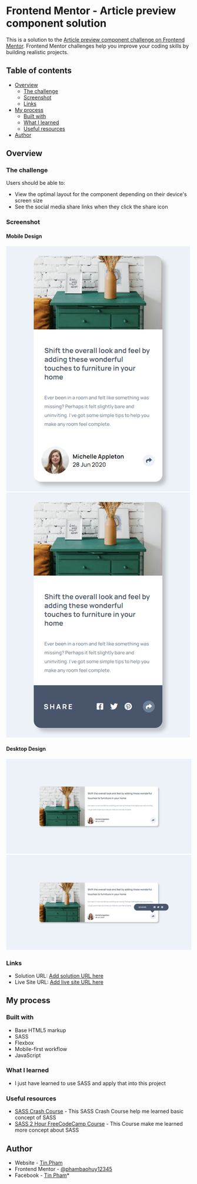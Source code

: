 # Frontend Mentor - Article preview component solution

This is a solution to the [Article preview component challenge on Frontend Mentor](https://www.frontendmentor.io/challenges/article-preview-component-dYBN_pYFT). Frontend Mentor challenges help you improve your coding skills by building realistic projects. 

## Table of contents

- [Overview](#overview)
  - [The challenge](#the-challenge)
  - [Screenshot](#screenshot)
  - [Links](#links)
- [My process](#my-process)
  - [Built with](#built-with)
  - [What I learned](#what-i-learned)
  - [Useful resources](#useful-resources)
- [Author](#author)



## Overview

### The challenge

Users should be able to:

- View the optimal layout for the component depending on their device's screen size
- See the social media share links when they click the share icon

### Screenshot

#### Mobile Design
![](./screenshots/mobile-design.png)
![](./screenshots/mobile-active.png)

#### Desktop Design
![](./screenshots/desktop-design.png)
![](./screenshots/desktop-active.png)



### Links

- Solution URL: [Add solution URL here](https://your-solution-url.com)
- Live Site URL: [Add live site URL here](https://your-live-site-url.com)

## My process

### Built with

- Base HTML5 markup
- SASS
- Flexbox
- Mobile-first workflow
- JavaScript
### What I learned

- I just have learned to use SASS and apply that into this project

### Useful resources

- [SASS Crash Course](https://www.youtube.com/watch?v=Zz6eOVaaelIm) - This SASS Crash Course help me learned basic concept of SASS
- [SASS 2 Hour FreeCodeCamp Course](https://www.youtube.com/watch?v=_a5j7KoflTs&t=697sm) - This Course make me learned more concept about SASS

## Author

- Website - [Tin.Pham](https://github.com/tin-pham)
- Frontend Mentor - [@phambaohuy12345](https://www.frontendmentor.io/profile/phambaohuy12345)
- Facebook - [Tin Pham](https://www.facebook.com/joseph.webdev)*
